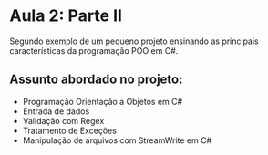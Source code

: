 Aula 2: Parte II
========

Segundo exemplo de um pequeno projeto ensinando as principais características da programação POO em C#.

## Assunto abordado no projeto:

- Programação Orientação a Objetos em C#
- Entrada de dados
- Validação com Regex
- Tratamento de Exceções
- Manipulação de arquivos com StreamWrite em C#
